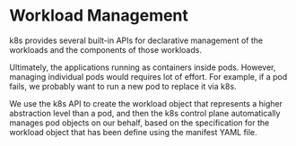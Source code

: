 # Workload Management

k8s provides several built-in APIs for declarative management of the workloads
and the components of those workloads.

Ultimately, the applications running as containers inside pods. However,
managing individual pods would requires lot of effort. For example, if a pod
fails, we probably want to run a new pod to replace it via k8s.

We use the k8s API to create the workload object that represents a higher
abstraction level than a pod, and then the k8s control plane automatically
manages pod objects on our behalf, based on the specification for the workload
object that has been define using the manifest YAML file.


